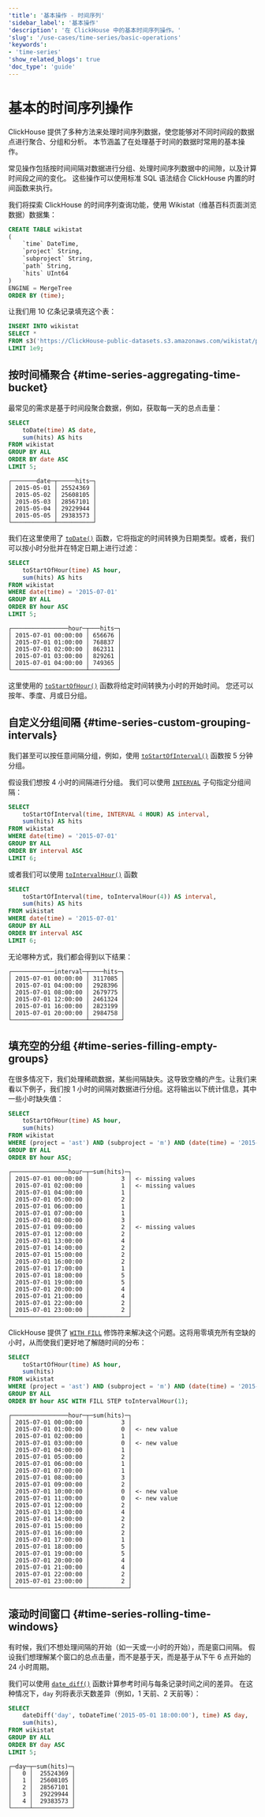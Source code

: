 ```yaml
---
'title': '基本操作 - 时间序列'
'sidebar_label': '基本操作'
'description': '在 ClickHouse 中的基本时间序列操作。'
'slug': '/use-cases/time-series/basic-operations'
'keywords':
- 'time-series'
'show_related_blogs': true
'doc_type': 'guide'
---
```



# 基本的时间序列操作

ClickHouse 提供了多种方法来处理时间序列数据，使您能够对不同时间段的数据点进行聚合、分组和分析。 
本节涵盖了在处理基于时间的数据时常用的基本操作。

常见操作包括按时间间隔对数据进行分组、处理时间序列数据中的间隙，以及计算时间段之间的变化。 
这些操作可以使用标准 SQL 语法结合 ClickHouse 内置的时间函数来执行。

我们将探索 ClickHouse 的时间序列查询功能，使用 Wikistat（维基百科页面浏览数据）数据集：

```sql
CREATE TABLE wikistat
(
    `time` DateTime,
    `project` String,
    `subproject` String,
    `path` String,
    `hits` UInt64
)
ENGINE = MergeTree
ORDER BY (time);
```

让我们用 10 亿条记录填充这个表：

```sql
INSERT INTO wikistat 
SELECT *
FROM s3('https://ClickHouse-public-datasets.s3.amazonaws.com/wikistat/partitioned/wikistat*.native.zst') 
LIMIT 1e9;
```

## 按时间桶聚合  {#time-series-aggregating-time-bucket}

最常见的需求是基于时间段聚合数据，例如，获取每一天的总点击量：

```sql
SELECT
    toDate(time) AS date,
    sum(hits) AS hits
FROM wikistat
GROUP BY ALL
ORDER BY date ASC
LIMIT 5;
```

```text
┌───────date─┬─────hits─┐
│ 2015-05-01 │ 25524369 │
│ 2015-05-02 │ 25608105 │
│ 2015-05-03 │ 28567101 │
│ 2015-05-04 │ 29229944 │
│ 2015-05-05 │ 29383573 │
└────────────┴──────────┘
```

我们在这里使用了 [`toDate()`](/sql-reference/functions/type-conversion-functions#todate) 函数，它将指定的时间转换为日期类型。或者，我们可以按小时分批并在特定日期上进行过滤：

```sql
SELECT
    toStartOfHour(time) AS hour,
    sum(hits) AS hits    
FROM wikistat
WHERE date(time) = '2015-07-01'
GROUP BY ALL
ORDER BY hour ASC
LIMIT 5;
```

```text
┌────────────────hour─┬───hits─┐
│ 2015-07-01 00:00:00 │ 656676 │
│ 2015-07-01 01:00:00 │ 768837 │
│ 2015-07-01 02:00:00 │ 862311 │
│ 2015-07-01 03:00:00 │ 829261 │
│ 2015-07-01 04:00:00 │ 749365 │
└─────────────────────┴────────┘
```

这里使用的 [`toStartOfHour()`](/docs/sql-reference/functions/date-time-functions#toStartOfHour) 函数将给定时间转换为小时的开始时间。 
您还可以按年、季度、月或日分组。

## 自定义分组间隔 {#time-series-custom-grouping-intervals}

我们甚至可以按任意间隔分组，例如，使用 [`toStartOfInterval()`](/docs/sql-reference/functions/date-time-functions#toStartOfInterval) 函数按 5 分钟分组。

假设我们想按 4 小时的间隔进行分组。 
我们可以使用 [`INTERVAL`](/docs/sql-reference/data-types/special-data-types/interval) 子句指定分组间隔：

```sql
SELECT
    toStartOfInterval(time, INTERVAL 4 HOUR) AS interval,
    sum(hits) AS hits
FROM wikistat
WHERE date(time) = '2015-07-01'
GROUP BY ALL
ORDER BY interval ASC
LIMIT 6;
```

或者我们可以使用 [`toIntervalHour()`](/docs/sql-reference/functions/type-conversion-functions#tointervalhour) 函数

```sql
SELECT
    toStartOfInterval(time, toIntervalHour(4)) AS interval,
    sum(hits) AS hits
FROM wikistat
WHERE date(time) = '2015-07-01'
GROUP BY ALL
ORDER BY interval ASC
LIMIT 6;
```

无论哪种方式，我们都会得到以下结果：

```text
┌────────────interval─┬────hits─┐
│ 2015-07-01 00:00:00 │ 3117085 │
│ 2015-07-01 04:00:00 │ 2928396 │
│ 2015-07-01 08:00:00 │ 2679775 │
│ 2015-07-01 12:00:00 │ 2461324 │
│ 2015-07-01 16:00:00 │ 2823199 │
│ 2015-07-01 20:00:00 │ 2984758 │
└─────────────────────┴─────────┘
```

## 填充空的分组 {#time-series-filling-empty-groups}

在很多情况下，我们处理稀疏数据，某些间隔缺失。这导致空桶的产生。让我们来看以下例子，我们按 1 小时的间隔对数据进行分组。这将输出以下统计信息，其中一些小时缺失值：

```sql
SELECT
    toStartOfHour(time) AS hour,
    sum(hits)
FROM wikistat
WHERE (project = 'ast') AND (subproject = 'm') AND (date(time) = '2015-07-01')
GROUP BY ALL
ORDER BY hour ASC;
```

```text
┌────────────────hour─┬─sum(hits)─┐
│ 2015-07-01 00:00:00 │         3 │ <- missing values
│ 2015-07-01 02:00:00 │         1 │ <- missing values
│ 2015-07-01 04:00:00 │         1 │
│ 2015-07-01 05:00:00 │         2 │
│ 2015-07-01 06:00:00 │         1 │
│ 2015-07-01 07:00:00 │         1 │
│ 2015-07-01 08:00:00 │         3 │
│ 2015-07-01 09:00:00 │         2 │ <- missing values
│ 2015-07-01 12:00:00 │         2 │
│ 2015-07-01 13:00:00 │         4 │
│ 2015-07-01 14:00:00 │         2 │
│ 2015-07-01 15:00:00 │         2 │
│ 2015-07-01 16:00:00 │         2 │
│ 2015-07-01 17:00:00 │         1 │
│ 2015-07-01 18:00:00 │         5 │
│ 2015-07-01 19:00:00 │         5 │
│ 2015-07-01 20:00:00 │         4 │
│ 2015-07-01 21:00:00 │         4 │
│ 2015-07-01 22:00:00 │         2 │
│ 2015-07-01 23:00:00 │         2 │
└─────────────────────┴───────────┘
```

ClickHouse 提供了 [`WITH FILL`](/docs/guides/developer/time-series-filling-gaps#with-fill) 修饰符来解决这个问题。这将用零填充所有空缺的小时，从而使我们更好地了解随时间的分布：

```sql
SELECT
    toStartOfHour(time) AS hour,
    sum(hits)
FROM wikistat
WHERE (project = 'ast') AND (subproject = 'm') AND (date(time) = '2015-07-01')
GROUP BY ALL
ORDER BY hour ASC WITH FILL STEP toIntervalHour(1);
```

```text
┌────────────────hour─┬─sum(hits)─┐
│ 2015-07-01 00:00:00 │         3 │
│ 2015-07-01 01:00:00 │         0 │ <- new value
│ 2015-07-01 02:00:00 │         1 │
│ 2015-07-01 03:00:00 │         0 │ <- new value
│ 2015-07-01 04:00:00 │         1 │
│ 2015-07-01 05:00:00 │         2 │
│ 2015-07-01 06:00:00 │         1 │
│ 2015-07-01 07:00:00 │         1 │
│ 2015-07-01 08:00:00 │         3 │
│ 2015-07-01 09:00:00 │         2 │
│ 2015-07-01 10:00:00 │         0 │ <- new value
│ 2015-07-01 11:00:00 │         0 │ <- new value
│ 2015-07-01 12:00:00 │         2 │
│ 2015-07-01 13:00:00 │         4 │
│ 2015-07-01 14:00:00 │         2 │
│ 2015-07-01 15:00:00 │         2 │
│ 2015-07-01 16:00:00 │         2 │
│ 2015-07-01 17:00:00 │         1 │
│ 2015-07-01 18:00:00 │         5 │
│ 2015-07-01 19:00:00 │         5 │
│ 2015-07-01 20:00:00 │         4 │
│ 2015-07-01 21:00:00 │         4 │
│ 2015-07-01 22:00:00 │         2 │
│ 2015-07-01 23:00:00 │         2 │
└─────────────────────┴───────────┘
```

## 滚动时间窗口 {#time-series-rolling-time-windows}

有时候，我们不想处理间隔的开始（如一天或一小时的开始），而是窗口间隔。 
假设我们想理解某个窗口的总点击量，而不是基于天，而是基于从下午 6 点开始的 24 小时周期。

我们可以使用 [`date_diff()`](/docs/sql-reference/functions/date-time-functions#timeDiff) 函数计算参考时间与每条记录时间之间的差异。 
在这种情况下，`day` 列将表示天数差异（例如，1 天前、2 天前等）：

```sql
SELECT    
    dateDiff('day', toDateTime('2015-05-01 18:00:00'), time) AS day,
    sum(hits),
FROM wikistat
GROUP BY ALL
ORDER BY day ASC
LIMIT 5;
```

```text
┌─day─┬─sum(hits)─┐
│   0 │  25524369 │
│   1 │  25608105 │
│   2 │  28567101 │
│   3 │  29229944 │
│   4 │  29383573 │
└─────┴───────────┘
```
